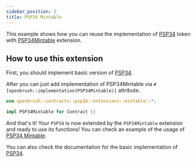 ```yaml
---
sidebar_position: 2
title: PSP34 Mintable
---
```


This example shows how you can reuse the implementation of [PSP34](https://github.com/Brushfam/openbrush-contracts/tree/main/contracts/src/token/psp34) token with [PSP34Mintable](https://github.com/Brushfam/openbrush-contracts/tree/main/contracts/src/token/psp34/extensions/mintable.rs) extension.

## How to use this extension

First, you should implement basic version of [PSP34](/smart-contracts/PSP34).

After you can just add implementation of PSP34Mintable via `#[openbrush::implementation(PSP34Mintable)]` attribute.

```rust
use openbrush::contracts::psp34::extensions::mintable::*;

impl PSP34Mintable for Contract {}
```

And that's it! Your `PSP34` is now extended by the `PSP34Mintable` extension and ready to use its functions!
You can check an example of the usage of [PSP34 Mintable](https://github.com/Brushfam/openbrush-contracts/tree/main/examples/psp34_extensions/mintable).

You can also check the documentation for the basic implementation of [PSP34](/smart-contracts/PSP34).
